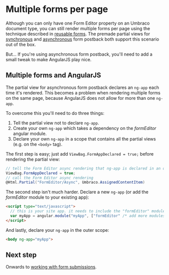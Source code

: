 # Multiple forms per page
Although you can only have one Form Editor property on an Umbraco document type, you can still render multiple forms per page using the technique described in [reusable forms](reuse.md). The premade partial views for  [synchronous](../Source/Umbraco/Views/Partials/FormEditor/Sync.cshtml) and [asynchronous](../Source/Umbraco/Views/Partials/FormEditor/Async.cshtml) form postback both support this scenario out of the box. 

But... If you're using asynchronous form postback, you'll need to add a small tweak to make AngularJS play nice.

## Multiple forms and AngularJS
The partial view for asynchronous form postback declares an `ng-app` each time it's rendered. This becomes a problem when rendering multiple forms on the same page, because AngularJS does not allow for more than one `ng-app`.

To overcome this you'll need to do three things:

1. Tell the partial view not to declare `ng-app`.
2. Create your own `ng-app` which takes a dependency on the *formEditor* angular module.
3. Declare your own `ng-app` in a scope that contains all the partial views (e.g. on the `<body>` tag).

The first step is easy; just add `ViewBag.FormAppDeclared = true;` before rendering the partial view: 

```cs
// tell the Form Editor async rendering that ng-app is declared in an outer scope
ViewBag.FormAppDeclared = true;
// call the Form Editor async rendering
@Html.Partial("FormEditor/Async", Umbraco.AssignedContentItem)
```

The second step isn't much harder. Declare a new `ng-app` (or add the *formEditor* module to your existing app):

```html
<script type="text/javascript">
  // this is your site app. it needs to include the "formEditor" module.
  var myApp = angular.module("myApp", ["formEditor" /* add more modules to your app here */])
</script>
```

And lastly, declare your `ng-app` in the outer scope:
```html
<body ng-app="myApp">
```

## Next step
Onwards to [working with form submissions](submissions.md).